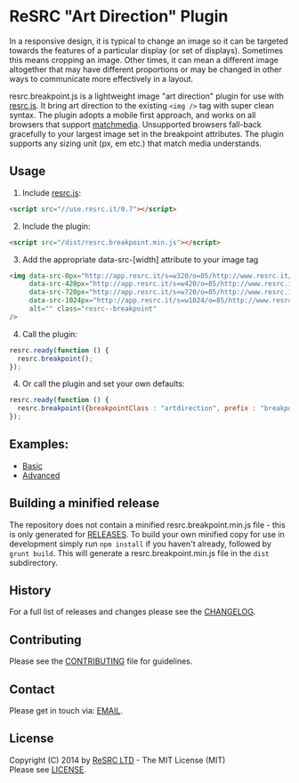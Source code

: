 # ReSRC "Art Direction" Plugin

In a responsive design, it is typical to change an image so it can be targeted towards the features of a particular display (or set of displays). Sometimes this means cropping an image. Other times, it can mean a different image altogether that may have different proportions or may be changed in other ways to communicate more effectively in a layout.

resrc.breakpoint.js is a lightweight image "art direction" plugin for use with [resrc.js](https://github.com/resrcit/resrc.js). It bring art direction to the existing ```<img />``` tag with super clean syntax. The plugin adopts a mobile first approach, and works on all browsers that support [matchmedia](http://caniuse.com/matchmedia). Unsupported browsers fall-back gracefully to your largest image set in the breakpoint attributes. The plugin supports any sizing unit (px, em etc.) that match media understands. 

## Usage

1. Include [resrc.js](http://use.resrc.it/0.7):

  ```html
  <script src="//use.resrc.it/0.7"></script>
  ```

2. Include the plugin:

  ```html
  <script src="/dist/resrc.breakpoint.min.js"></script>
  ```

3. Add the appropriate data-src-[width] attribute to your image tag

  ```html
  <img data-src-0px="http://app.resrc.it/s=w320/o=85/http://www.resrc.it/img/demo/preferred.jpg"  
       data-src-420px="http://app.resrc.it/s=w420/o=85/http://www.resrc.it/img/demo/preview.jpg"  
       data-src-720px="http://app.resrc.it/s=w720/o=85/http://www.resrc.it/img/demo/hidpi.jpg"  
       data-src-1024px="http://app.resrc.it/s=w1024/o=85/http://www.resrc.it/img/demo/css.jpg"  
       alt="" class="resrc--breakpoint"
  />
  ```

4. Call the plugin:

  ```javascript
  resrc.ready(function () {
    resrc.breakpoint();
  });
  ```
  
4. Or call the plugin and set your own defaults:

  ```javascript
  resrc.ready(function () {
    resrc.breakpoint({breakpointClass : "artdirection", prefix : "breakpoint-src-"});
  });
  ```
      
## Examples:

* [Basic](https://github.com/resrcit/resrc.breakpoint.js/blob/master/examples/example.html)
* [Advanced](https://github.com/resrcit/resrc.breakpoint.js/blob/master/examples/example-advanced.html)
   
## Building a minified release

The repository does not contain a minified resrc.breakpoint.min.js file - this is only generated
for [RELEASES](https://github.com/resrcit/resrc.breakpoint.js/releases). To build your own minified copy
for use in development simply run ```npm install``` if you haven't already, followed by ```grunt build```.
This will generate a resrc.breakpoint.min.js file in the `dist` subdirectory.

## History

For a full list of releases and changes please see the [CHANGELOG](https://github.com/resrcit/resrc.breakpoint.js/blob/master/CHANGELOG.md).

## Contributing

Please see the [CONTRIBUTING](https://github.com/resrcit/resrc.breakpoint.js/blob/master/CONTRIBUTING.md) file for guidelines.

## Contact

Please get in touch via: [EMAIL](mailto:support@resrc.it).

## License

Copyright (C) 2014 by [ReSRC LTD](http://www.resrc.it) - The MIT License (MIT)  
Please see [LICENSE](https://github.com/resrcit/resrc.breakpoint.js/blob/master/LICENSE).